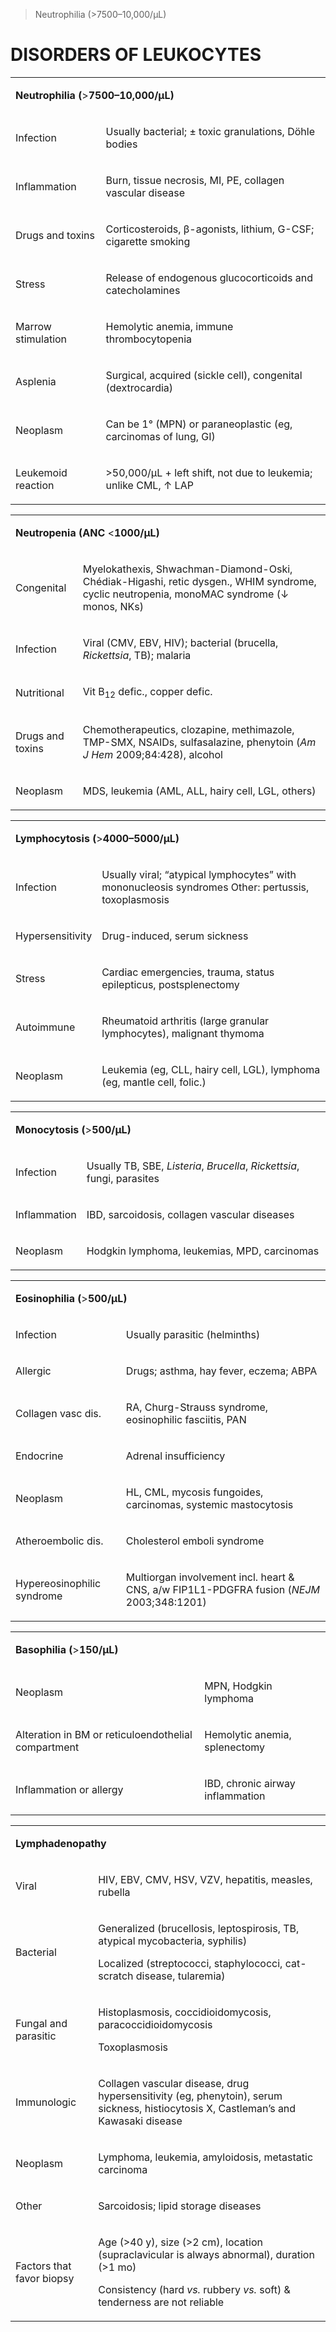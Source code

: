 

> Neutrophilia (>7500–10,000/µL)


# DISORDERS OF LEUKOCYTES

<table><colgroup><col> <col></colgroup><tbody><tr><td colspan="2"><p><b>Neutrophilia (</b>&gt;<b>7500–10,000/µL)</b></p></td></tr><tr><td><p>Infection</p></td><td><p>Usually bacterial; ± toxic granulations, Döhle bodies</p></td></tr><tr><td><p>Inflammation</p></td><td><p>Burn, tissue necrosis, MI, PE, collagen vascular disease</p></td></tr><tr><td><p>Drugs and toxins</p></td><td><p>Corticosteroids, β-agonists, lithium, G-CSF; cigarette smoking</p></td></tr><tr><td><p>Stress</p></td><td><p>Release of endogenous glucocorticoids and catecholamines</p></td></tr><tr><td><p>Marrow stimulation</p></td><td><p>Hemolytic anemia, immune thrombocytopenia</p></td></tr><tr><td><p>Asplenia</p></td><td><p>Surgical, acquired (sickle cell), congenital (dextrocardia)</p></td></tr><tr><td><p>Neoplasm</p></td><td><p>Can be 1° (MPN) or paraneoplastic (eg, carcinomas of lung, GI)</p></td></tr><tr><td><p>Leukemoid reaction</p></td><td><p>&gt;50,000/µL + left shift, not due to leukemia; unlike CML, ↑ LAP</p></td></tr></tbody></table>

<table><colgroup><col> <col></colgroup><tbody><tr><td colspan="2"><p><b>Neutropenia (ANC</b> &lt;<b>1000/µL)</b></p></td></tr><tr><td><p>Congenital</p></td><td><p>Myelokathexis, Shwachman-Diamond-Oski, Chédiak-Higashi, retic dysgen., WHIM syndrome, cyclic neutropenia, monoMAC syndrome (↓ monos, NKs)</p></td></tr><tr><td><p>Infection</p></td><td><p>Viral (CMV, EBV, HIV); bacterial (brucella, <i>Rickettsia</i>, TB); malaria</p></td></tr><tr><td><p>Nutritional</p></td><td><p>Vit B<sub>1</sub><sub>2</sub> defic., copper defic.</p></td></tr><tr><td><p>Drugs and toxins</p></td><td><p>Chemotherapeutics, clozapine, methimazole, TMP-SMX, NSAIDs, sulfasalazine, phenytoin <span>(</span><span><i>Am J Hem</i></span> <span>2009;84:428)</span>, alcohol</p></td></tr><tr><td><p>Neoplasm</p></td><td><p>MDS, leukemia (AML, ALL, hairy cell, LGL, others)</p></td></tr></tbody></table>

<table><colgroup><col> <col></colgroup><tbody><tr><td colspan="2"><p><b>Lymphocytosis (</b>&gt;<b>4000–5000/µL)</b></p></td></tr><tr><td><p>Infection</p></td><td><p>Usually viral; “atypical lymphocytes” with mononucleosis syndromes Other: pertussis, toxoplasmosis</p></td></tr><tr><td><p>Hypersensitivity</p></td><td><p>Drug-induced, serum sickness</p></td></tr><tr><td><p>Stress</p></td><td><p>Cardiac emergencies, trauma, status epilepticus, postsplenectomy</p></td></tr><tr><td><p>Autoimmune</p></td><td><p>Rheumatoid arthritis (large granular lymphocytes), malignant thymoma</p></td></tr><tr><td><p>Neoplasm</p></td><td><p>Leukemia (eg, CLL, hairy cell, LGL), lymphoma (eg, mantle cell, folic.)</p></td></tr></tbody></table>

<table><colgroup><col> <col></colgroup><tbody><tr><td colspan="2"><p><b>Monocytosis (</b>&gt;<b>500/µL)</b></p></td></tr><tr><td><p>Infection</p></td><td><p>Usually TB, SBE, <i>Listeria</i>, <i>Brucella</i>, <i>Rickettsia</i>, fungi, parasites</p></td></tr><tr><td><p>Inflammation</p></td><td><p>IBD, sarcoidosis, collagen vascular diseases</p></td></tr><tr><td><p>Neoplasm</p></td><td><p>Hodgkin lymphoma, leukemias, MPD, carcinomas</p></td></tr></tbody></table>

<table><colgroup><col> <col></colgroup><tbody><tr><td colspan="2"><p><b>Eosinophilia (</b>&gt;<b>500/µL)</b></p></td></tr><tr><td><p>Infection</p></td><td><p>Usually parasitic (helminths)</p></td></tr><tr><td><p>Allergic</p></td><td><p>Drugs; asthma, hay fever, eczema; ABPA</p></td></tr><tr><td><p>Collagen vasc dis.</p></td><td><p>RA, Churg-Strauss syndrome, eosinophilic fasciitis, PAN</p></td></tr><tr><td><p>Endocrine</p></td><td><p>Adrenal insufficiency</p></td></tr><tr><td><p>Neoplasm</p></td><td><p>HL, CML, mycosis fungoides, carcinomas, systemic mastocytosis</p></td></tr><tr><td><p>Atheroembolic dis.</p></td><td><p>Cholesterol emboli syndrome</p></td></tr><tr><td><p>Hypereosinophilic syndrome</p></td><td><p>Multiorgan involvement incl. heart &amp; CNS, a/w FIP1L1-PDGFRA fusion <span>(</span><span><i>NEJM</i></span> <span>2003;348:</span><span>1</span><span>20</span><span>1</span><span>)</span></p></td></tr></tbody></table>

<table><colgroup><col> <col></colgroup><tbody><tr><td colspan="2"><p><b>Basophilia (</b>&gt;<b>150/µL)</b></p></td></tr><tr><td><p>Neoplasm</p></td><td><p>MPN, Hodgkin lymphoma</p></td></tr><tr><td><p>Alteration in BM or reticuloendothelial compartment</p></td><td><p>Hemolytic anemia, splenectomy</p></td></tr><tr><td><p>Inflammation or allergy</p></td><td><p>IBD, chronic airway inflammation</p></td></tr></tbody></table>

<table><colgroup><col> <col></colgroup><tbody><tr><td colspan="2"><p><b>Lymphadenopathy</b></p></td></tr><tr><td><p>Viral</p></td><td><p>HIV, EBV, CMV, HSV, VZV, hepatitis, measles, rubella</p></td></tr><tr><td><p>Bacterial</p></td><td><p>Generalized (brucellosis, leptospirosis, TB, atypical mycobacteria, syphilis)</p><p>Localized (streptococci, staphylococci, cat-scratch disease, tularemia)</p></td></tr><tr><td><p>Fungal and parasitic</p></td><td><p>Histoplasmosis, coccidioidomycosis, paracoccidioidomycosis</p><p>Toxoplasmosis</p></td></tr><tr><td><p>Immunologic</p></td><td><p>Collagen vascular disease, drug hypersensitivity (eg, phenytoin), serum sickness, histiocytosis X, Castleman’s and Kawasaki disease</p></td></tr><tr><td><p>Neoplasm</p></td><td><p>Lymphoma, leukemia, amyloidosis, metastatic carcinoma</p></td></tr><tr><td><p>Other</p></td><td><p>Sarcoidosis; lipid storage diseases</p></td></tr><tr><td><p>Factors that favor biopsy</p></td><td><p>Age (&gt;40 y), size (&gt;2 cm), location (supraclavicular is always abnormal), duration (&gt;1 mo)</p><p>Consistency (hard <i>vs.</i> rubbery <i>vs.</i> soft) &amp; tenderness are not reliable</p></td></tr></tbody></table>
